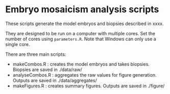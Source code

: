 # Embryo mosaicism analysis scripts

These scripts generate the model embryos and biopsies described in xxxx.

They are designed to be run on a computer with multiple cores. Set the number of
cores using `parameters.R`. Note that Windows can only use a single core.

There are three main scripts:

- makeCombos.R : creates the model embryos and takes biopsies. Biopsies are saved in ./data/raw/
- analyseCombos.R : aggregates the raw values for figure generation. Outputs are saved in ./data/aggregates/
- makeFigures.R : creates summary figures. Outputs are saved in ./figure/